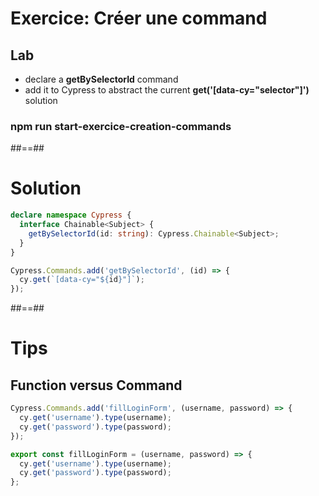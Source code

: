 <!-- .slide: class="exercice" -->

# Exercice: Créer une command

## Lab


* declare a **getBySelectorId** command
* add it to Cypress to abstract the current **get('[data-cy="selector"]')** solution

### npm run start-exercice-creation-commands


##==##

# Solution

<!-- .slide: class="with-code" -->
```typescript
declare namespace Cypress {
  interface Chainable<Subject> {
    getBySelectorId(id: string): Cypress.Chainable<Subject>;
  }
}
```
<!-- .element: class="big-code" -->

<!-- .slide: class="with-code" -->
```typescript
Cypress.Commands.add('getBySelectorId', (id) => {
  cy.get(`[data-cy="${id}"]`);
});
```
<!-- .element: class="big-code" -->

##==##

# Tips

## Function versus Command

<!-- .slide: class="with-code" -->
```typescript
Cypress.Commands.add('fillLoginForm', (username, password) => {
  cy.get('username').type(username);
  cy.get('password').type(password);
});
```
<!-- .element: class="big-code" -->

<!-- .slide: class="with-code" -->
```typescript
export const fillLoginForm = (username, password) => {
  cy.get('username').type(username);
  cy.get('password').type(password);
};
```
<!-- .element: class="big-code" -->
